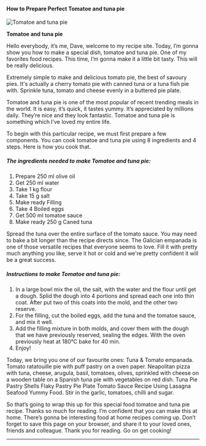             

#### How to Prepare Perfect Tomatoe and tuna pie

![Tomatoe and tuna pie](https://img-global.cpcdn.com/recipes/7ede14c41b6ecce3/751x532cq70/tomatoe-and-tuna-pie-recipe-main-photo.jpg)

**Tomatoe and tuna pie**

Hello everybody, it’s me, Dave, welcome to my recipe site. Today, I’m gonna show you how to make a special dish, tomatoe and tuna pie. One of my favorites food recipes. This time, I’m gonna make it a little bit tasty. This will be really delicious.

Extremely simple to make and delicious tomato pie, the best of savoury pies. It's actually a cherry tomato pie with canned tuna or a tuna fish pie with. Sprinkle tuna, tomato and cheese evenly in a buttered pie plate.

Tomatoe and tuna pie is one of the most popular of recent trending meals in the world. It is easy, it’s quick, it tastes yummy. It’s appreciated by millions daily. They’re nice and they look fantastic. Tomatoe and tuna pie is something which I’ve loved my entire life.

To begin with this particular recipe, we must first prepare a few components. You can cook tomatoe and tuna pie using 8 ingredients and 4 steps. Here is how you cook that.

##### The ingredients needed to make Tomatoe and tuna pie:

1.  Prepare 250 ml olive oil
2.  Get 250 ml water
3.  Take 1 kg flour
4.  Take 15 g salt
5.  Make ready Filling
6.  Take 4 Boiled eggs
7.  Get 500 ml tomatoe sauce
8.  Make ready 250 g Caned tuna

Spread the tuna over the entire surface of the tomato sauce. You may need to bake a bit longer than the recipe directs since. The Galician empanada is one of those versatile recipes that everyone seems to love. Fill it with pretty much anything you like, serve it hot or cold and we're pretty confident it will be a great success.

##### Instructions to make Tomatoe and tuna pie:

1.  In a large bowl mix the oil, the salt, with the water and the flour until get a dough. Splid the dough into 4 portions and spread each one into thin coat. After put two of this coats into the mold, and the other two reserve.
2.  For the filling, cut the boiled eggs, add the tuna and the tomatoe sauce, and mix it well.
3.  Add the filling mixture in both molds, and cover them with the dough that we have previously reserved, sealing the edges. With the oven previously heat at 180°C bake for 40 min.
4.  Enjoy!

Today, we bring you one of our favourite ones: Tuna & Tomato empanada. Tomato ratatouille pie with puff pastry on a oven paper. Neapolitan pizza with tuna, cheese, arugula, basil, tomatoes, olives, sprinkled with cheese on a wooden table on a Spanish tuna pie with vegetables on red dish. Tuna Pie Pastry Shells Flaky Pastry Pie Plate Tomato Sauce Recipe Using Lasagna Seafood Yummy Food. Stir in the garlic, tomatoes, chilli and sugar.

So that’s going to wrap this up for this special food tomatoe and tuna pie recipe. Thanks so much for reading. I’m confident that you can make this at home. There’s gonna be interesting food at home recipes coming up. Don’t forget to save this page on your browser, and share it to your loved ones, friends and colleague. Thank you for reading. Go on get cooking!

* * *
